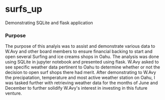 # surfs_up
Demonstrating SQLite and flask application


### Purpose
  The purpose of this analyis was to assist and demonstrate various data to W.Avy and other board members to ensure financial backing to start and open several Surfing and ice creams shops in Oahu. The analysis was done using SQLite in jupyter notebook and presented using flask. W.Avy asked to see specific weather data pertinent to Oahu to determine whether or not the decision to open surf shops there had merit. After demonstrating to W.Avy the precipatation, temperature and most active weather station on Oahu, I was tasked further with retrieving weather data for the months of June and December to further solidify W.Avy's interest in investing in this future venture.
